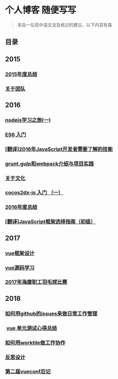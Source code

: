 # 个人博客 随便写写

> 来自一位高中语文没及格过的建议，以下内容有毒

## 目录

## 2015

###  [2015年度总结](https://github.com/xxholly32/Blog/issues/1)
###  [关于团队](https://github.com/xxholly32/Blog/issues/2)

## 2016

###  [nodejs学习之旅(一)](https://github.com/xxholly32/Blog/issues/3)
###  [ES6 入门](https://github.com/xxholly32/Blog/issues/4)
###  [[翻译]2016年JavaScript开发者需要了解的技能](https://github.com/xxholly32/Blog/issues/5)
###  [grunt,gulp和webpack介绍与项目实践](https://github.com/xxholly32/Blog/issues/6)
###  [关于文化](https://github.com/xxholly32/Blog/issues/7)
###  [cocos2dx-js 入门 （一）](https://github.com/xxholly32/Blog/issues/8)
###  [2016年度总结](https://github.com/xxholly32/Blog/issues/9)
###  [[翻译]JavaScript框架选择指南（初级）](https://github.com/xxholly32/Blog/issues/10)

## 2017

###  [vue框架设计](https://github.com/xxholly32/Blog/issues/11)
###  [vue源码学习](https://github.com/xxholly32/vue-deeper)
###  [2017年海康职工羽毛球比赛](https://github.com/xxholly32/Blog/issues/12)

## 2018

###  [如何用github的issues来做日常工作管理](https://github.com/xxholly32/Blog/issues/13)
###  [vue 单元测试心得总结](https://github.com/xxholly32/Blog/issues/14)
### [如何用worktile做工作协作](https://github.com/xxholly32/Blog/issues/15)
### [反思设计](https://github.com/xxholly32/Blog/issues/16)
### [第二届vueconf后记](https://github.com/xxholly32/Blog/issues/17)




